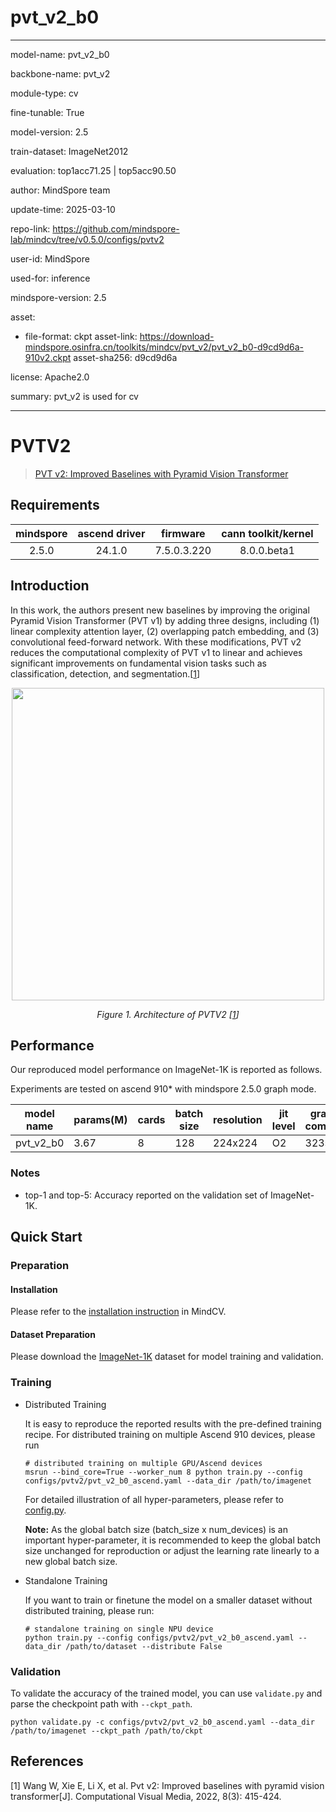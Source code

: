 # pvt_v2_b0

---

model-name: pvt_v2_b0

backbone-name: pvt_v2

module-type: cv

fine-tunable: True

model-version: 2.5

train-dataset: ImageNet2012

evaluation: top1acc71.25 | top5acc90.50

author: MindSpore team

update-time: 2025-03-10

repo-link: <https://github.com/mindspore-lab/mindcv/tree/v0.5.0/configs/pvtv2>

user-id: MindSpore

used-for: inference

mindspore-version: 2.5

asset:

- file-format: ckpt
  asset-link: <https://download-mindspore.osinfra.cn/toolkits/mindcv/pvt_v2/pvt_v2_b0-d9cd9d6a-910v2.ckpt>
  asset-sha256: d9cd9d6a

license: Apache2.0

summary: pvt_v2 is used for cv

---

# PVTV2

> [PVT v2: Improved Baselines with Pyramid Vision Transformer](https://arxiv.org/abs/2106.13797)

## Requirements

| mindspore | ascend driver |  firmware   | cann toolkit/kernel |
| :-------: | :-----------: | :---------: | :-----------------: |
|   2.5.0   |    24.1.0     | 7.5.0.3.220 |     8.0.0.beta1     |

## Introduction

In this work, the authors present new baselines by improving the original Pyramid Vision Transformer (PVT v1) by adding
three designs, including (1) linear complexity attention layer, (2) overlapping patch embedding, and (3) convolutional
feed-forward network. With these modifications, PVT v2 reduces the computational complexity of PVT v1 to linear and
achieves significant improvements on fundamental vision tasks such as classification, detection, and
segmentation.[[1](#references)]

<p align="center">
  <img src="https://user-images.githubusercontent.com/53842165/219326579-de903edb-131f-4905-a3fe-7be2cb8cc8b7.png" width=500 />
</p>
<p align="center">
  <em>Figure 1. Architecture of PVTV2 [<a href="#references">1</a>] </em>
</p>

## Performance

Our reproduced model performance on ImageNet-1K is reported as follows.

Experiments are tested on ascend 910\* with mindspore 2.5.0 graph mode.

| model name | params(M) | cards | batch size | resolution | jit level | graph compile | ms/step | img/s   | acc@top1 | acc@top5 | recipe                                                                                        | weight                                                                                                |
| ---------- | --------- | ----- | ---------- | ---------- | --------- | ------------- | ------- | ------- | -------- | -------- | --------------------------------------------------------------------------------------------- | ----------------------------------------------------------------------------------------------------- |
| pvt_v2_b0  | 3.67      | 8     | 128        | 224x224    | O2        | 323s          | 255.76  | 4003.75 | 71.25    | 90.50    | [yaml](https://github.com/mindspore-lab/mindcv/blob/main/configs/pvtv2/pvt_v2_b0_ascend.yaml) | [weights](https://download-mindspore.osinfra.cn/toolkits/mindcv/pvt_v2/pvt_v2_b0-d9cd9d6a-910v2.ckpt) |

### Notes

- top-1 and top-5: Accuracy reported on the validation set of ImageNet-1K.

## Quick Start

### Preparation

#### Installation

Please refer to the [installation instruction](https://mindspore-lab.github.io/mindcv/installation/) in MindCV.

#### Dataset Preparation

Please download the [ImageNet-1K](https://www.image-net.org/challenges/LSVRC/2012/index.php) dataset for model training
and validation.

### Training

- Distributed Training

  It is easy to reproduce the reported results with the pre-defined training recipe. For distributed training on multiple
  Ascend 910 devices, please run

  ```shell
  # distributed training on multiple GPU/Ascend devices
  msrun --bind_core=True --worker_num 8 python train.py --config configs/pvtv2/pvt_v2_b0_ascend.yaml --data_dir /path/to/imagenet
  ```

  For detailed illustration of all hyper-parameters, please refer
  to [config.py](https://github.com/mindspore-lab/mindcv/blob/main/config.py).

  **Note:** As the global batch size (batch_size x num_devices) is an important hyper-parameter, it is recommended to
  keep the global batch size unchanged for reproduction or adjust the learning rate linearly to a new global batch size.

- Standalone Training

  If you want to train or finetune the model on a smaller dataset without distributed training, please run:

  ```shell
  # standalone training on single NPU device
  python train.py --config configs/pvtv2/pvt_v2_b0_ascend.yaml --data_dir /path/to/dataset --distribute False
  ```

### Validation

To validate the accuracy of the trained model, you can use `validate.py` and parse the checkpoint path
with `--ckpt_path`.

```shell
python validate.py -c configs/pvtv2/pvt_v2_b0_ascend.yaml --data_dir /path/to/imagenet --ckpt_path /path/to/ckpt
```

## References

[1] Wang W, Xie E, Li X, et al. Pvt v2: Improved baselines with pyramid vision transformer[J]. Computational Visual
Media, 2022, 8(3): 415-424.
